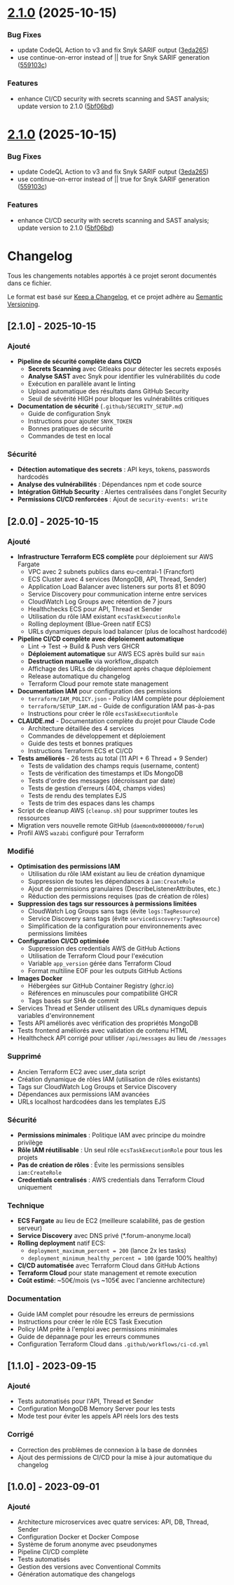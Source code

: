 # [2.1.0](https://github.com/Daemon0x00000000/forum/compare/v2.0.0...v2.1.0) (2025-10-15)


### Bug Fixes

* update CodeQL Action to v3 and fix Snyk SARIF output ([3eda265](https://github.com/Daemon0x00000000/forum/commit/3eda2654c8690a280f811a285d20fccb042a2250))
* use continue-on-error instead of || true for Snyk SARIF generation ([559103c](https://github.com/Daemon0x00000000/forum/commit/559103c7f29af7817bbef811bd1ac46120457780))


### Features

* enhance CI/CD security with secrets scanning and SAST analysis; update version to 2.1.0 ([5bf06bd](https://github.com/Daemon0x00000000/forum/commit/5bf06bd5ffd2b44bfe5badb63d7cf78720f9abbe))



# [2.1.0](https://github.com/Daemon0x00000000/forum/compare/v2.0.0...v2.1.0) (2025-10-15)


### Bug Fixes

* update CodeQL Action to v3 and fix Snyk SARIF output ([3eda265](https://github.com/Daemon0x00000000/forum/commit/3eda2654c8690a280f811a285d20fccb042a2250))
* use continue-on-error instead of || true for Snyk SARIF generation ([559103c](https://github.com/Daemon0x00000000/forum/commit/559103c7f29af7817bbef811bd1ac46120457780))


### Features

* enhance CI/CD security with secrets scanning and SAST analysis; update version to 2.1.0 ([5bf06bd](https://github.com/Daemon0x00000000/forum/commit/5bf06bd5ffd2b44bfe5badb63d7cf78720f9abbe))



# Changelog

Tous les changements notables apportés à ce projet seront documentés dans ce fichier.

Le format est basé sur [Keep a Changelog](https://keepachangelog.com/fr/1.0.0/),
et ce projet adhère au [Semantic Versioning](https://semver.org/spec/v2.0.0.html).

## [2.1.0] - 2025-10-15

### Ajouté
- **Pipeline de sécurité complète dans CI/CD**
  - **Secrets Scanning** avec Gitleaks pour détecter les secrets exposés
  - **Analyse SAST** avec Snyk pour identifier les vulnérabilités du code
  - Exécution en parallèle avant le linting
  - Upload automatique des résultats dans GitHub Security
  - Seuil de sévérité HIGH pour bloquer les vulnérabilités critiques
- **Documentation de sécurité** (`.github/SECURITY_SETUP.md`)
  - Guide de configuration Snyk
  - Instructions pour ajouter `SNYK_TOKEN`
  - Bonnes pratiques de sécurité
  - Commandes de test en local

### Sécurité
- **Détection automatique des secrets** : API keys, tokens, passwords hardcodés
- **Analyse des vulnérabilités** : Dépendances npm et code source
- **Intégration GitHub Security** : Alertes centralisées dans l'onglet Security
- **Permissions CI/CD renforcées** : Ajout de `security-events: write`

## [2.0.0] - 2025-10-15

### Ajouté
- **Infrastructure Terraform ECS complète** pour déploiement sur AWS Fargate
  - VPC avec 2 subnets publics dans eu-central-1 (Francfort)
  - ECS Cluster avec 4 services (MongoDB, API, Thread, Sender)
  - Application Load Balancer avec listeners sur ports 81 et 8090
  - Service Discovery pour communication interne entre services
  - CloudWatch Log Groups avec rétention de 7 jours
  - Healthchecks ECS pour API, Thread et Sender
  - Utilisation du rôle IAM existant `ecsTaskExecutionRole`
  - Rolling deployment (Blue-Green natif ECS)
  - URLs dynamiques depuis load balancer (plus de localhost hardcodé)
- **Pipeline CI/CD complète avec déploiement automatique**
  - Lint → Test → Build & Push vers GHCR
  - **Déploiement automatique** sur AWS ECS après build sur `main`
  - **Destruction manuelle** via workflow_dispatch
  - Affichage des URLs de déploiement après chaque déploiement
  - Release automatique du changelog
  - Terraform Cloud pour remote state management
- **Documentation IAM** pour configuration des permissions
  - `terraform/IAM_POLICY.json` - Policy IAM complète pour déploiement
  - `terraform/SETUP_IAM.md` - Guide de configuration IAM pas-à-pas
  - Instructions pour créer le rôle `ecsTaskExecutionRole`
- **CLAUDE.md** - Documentation complète du projet pour Claude Code
  - Architecture détaillée des 4 services
  - Commandes de développement et déploiement
  - Guide des tests et bonnes pratiques
  - Instructions Terraform ECS et CI/CD
- **Tests améliorés** - 26 tests au total (11 API + 6 Thread + 9 Sender)
  - Tests de validation des champs requis (username, content)
  - Tests de vérification des timestamps et IDs MongoDB
  - Tests d'ordre des messages (décroissant par date)
  - Tests de gestion d'erreurs (404, champs vides)
  - Tests de rendu des templates EJS
  - Tests de trim des espaces dans les champs
- Script de cleanup AWS (`cleanup.sh`) pour supprimer toutes les ressources
- Migration vers nouvelle remote GitHub (`daemon0x00000000/forum`)
- Profil AWS `wazabi` configuré pour Terraform

### Modifié
- **Optimisation des permissions IAM**
  - Utilisation du rôle IAM existant au lieu de création dynamique
  - Suppression de toutes les dépendances à `iam:CreateRole`
  - Ajout de permissions granulaires (DescribeListenerAttributes, etc.)
  - Réduction des permissions requises (pas de création de rôles)
- **Suppression des tags sur ressources à permissions limitées**
  - CloudWatch Log Groups sans tags (évite `logs:TagResource`)
  - Service Discovery sans tags (évite `servicediscovery:TagResource`)
  - Simplification de la configuration pour environnements avec permissions limitées
- **Configuration CI/CD optimisée**
  - Suppression des credentials AWS de GitHub Actions
  - Utilisation de Terraform Cloud pour l'exécution
  - Variable `app_version` gérée dans Terraform Cloud
  - Format multiline EOF pour les outputs GitHub Actions
- **Images Docker**
  - Hébergées sur GitHub Container Registry (ghcr.io)
  - Références en minuscules pour compatibilité GHCR
  - Tags basés sur SHA de commit
- Services Thread et Sender utilisent des URLs dynamiques depuis variables d'environnement
- Tests API améliorés avec vérification des propriétés MongoDB
- Tests frontend améliorés avec validation de contenu HTML
- Healthcheck API corrigé pour utiliser `/api/messages` au lieu de `/messages`

### Supprimé
- Ancien Terraform EC2 avec user_data script
- Création dynamique de rôles IAM (utilisation de rôles existants)
- Tags sur CloudWatch Log Groups et Service Discovery
- Dépendances aux permissions IAM avancées
- URLs localhost hardcodées dans les templates EJS

### Sécurité
- **Permissions minimales** : Politique IAM avec principe du moindre privilège
- **Rôle IAM réutilisable** : Un seul rôle `ecsTaskExecutionRole` pour tous les projets
- **Pas de création de rôles** : Évite les permissions sensibles `iam:CreateRole`
- **Credentials centralisés** : AWS credentials dans Terraform Cloud uniquement

### Technique
- **ECS Fargate** au lieu de EC2 (meilleure scalabilité, pas de gestion serveur)
- **Service Discovery** avec DNS privé (*.forum-anonyme.local)
- **Rolling deployment** natif ECS:
  - `deployment_maximum_percent = 200` (lance 2x les tasks)
  - `deployment_minimum_healthy_percent = 100` (garde 100% healthy)
- **CI/CD automatisée** avec Terraform Cloud dans GitHub Actions
- **Terraform Cloud** pour state management et remote execution
- **Coût estimé**: ~50€/mois (vs ~105€ avec l'ancienne architecture)

### Documentation
- Guide IAM complet pour résoudre les erreurs de permissions
- Instructions pour créer le rôle ECS Task Execution
- Policy IAM prête à l'emploi avec permissions minimales
- Guide de dépannage pour les erreurs communes
- Configuration Terraform Cloud dans `.github/workflows/ci-cd.yml`

## [1.1.0] - 2023-09-15

### Ajouté
- Tests automatisés pour l'API, Thread et Sender
- Configuration MongoDB Memory Server pour les tests
- Mode test pour éviter les appels API réels lors des tests

### Corrigé
- Correction des problèmes de connexion à la base de données
- Ajout des permissions de CI/CD pour la mise à jour automatique du changelog

## [1.0.0] - 2023-09-01

### Ajouté
- Architecture microservices avec quatre services: API, DB, Thread, Sender
- Configuration Docker et Docker Compose
- Système de forum anonyme avec pseudonymes
- Pipeline CI/CD complète
- Tests automatisés
- Gestion des versions avec Conventional Commits
- Génération automatique des changelogs
